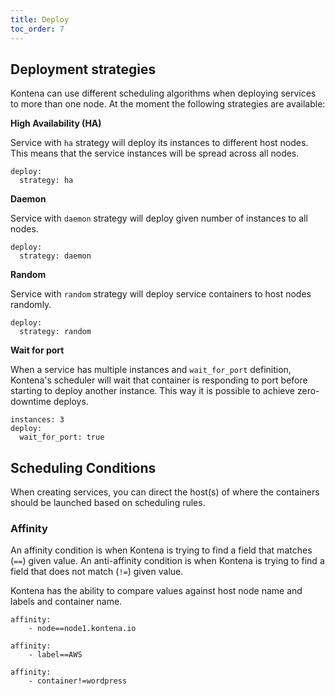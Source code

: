 ```yaml
---
title: Deploy
toc_order: 7
---
```


## Deployment strategies
Kontena can use different scheduling algorithms when deploying services to more than one node. At the moment the following strategies are available:

**High Availability (HA)**

Service with `ha` strategy will deploy its instances to different host nodes. This means that the service instances will be spread across all nodes.

```
deploy:
  strategy: ha
```

**Daemon**

Service with `daemon` strategy will deploy given number of instances to all nodes.

```
deploy:
  strategy: daemon
```


**Random**

Service with `random` strategy will deploy service containers to host nodes randomly.

```
deploy:
  strategy: random
```

**Wait for port**

When a service has multiple instances and `wait_for_port` definition, Kontena's scheduler will wait that container is responding to port before starting to deploy another instance. This way it is possible to achieve zero-downtime deploys.

```
instances: 3
deploy:
  wait_for_port: true
```

## Scheduling Conditions
When creating services, you can direct the host(s) of where the containers should be launched based on scheduling rules.

### Affinity
An affinity condition is when Kontena is trying to find a field that matches (`==`) given value. An anti-affinity condition is when Kontena is trying to find a field that does not match (`!=`) given value.

Kontena has the ability to compare values against host node name and labels and container name.

```
affinity:
    - node==node1.kontena.io
```

```
affinity:
    - label==AWS
```

```
affinity:
    - container!=wordpress
```
